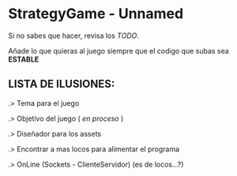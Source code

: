 # StrategyGame - Unnamed 

Si no sabes que hacer, revisa los _TODO_.

Añade lo que quieras al juego siempre que el codigo que subas sea **ESTABLE**

## LISTA DE ILUSIONES:

.> Tema para el juego

.> Objetivo del juego ( *en proceso* )

.> Diseñador para los assets

.> Encontrar a mas locos para alimentar el programa
 
.> OnLine (Sockets - ClienteServidor) (es de locos...?)
